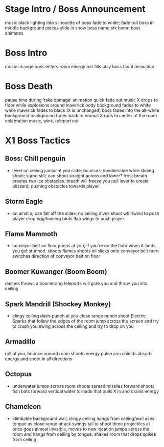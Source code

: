 
# Stage Intro / Boss Announcement
music
black
lighting into silhouette of boss
fade to white; fade out
boss in middle
background pieces slide in
show boss name
sfx boom
boss animates

# Boss Intro
music change
boss enters room
energy bar fills
play boss taunt animation

# Boss Death
pause time during 'take damage' animation
quick fade out music
X drops to floor while explosions around maverick body
background fades to white while maverick fades to black (X is unchanged)
boss fades into the all-white background
background fades back to normal
X runs to center of the room
celebration music, wink, teleport out

# X1 Boss Tactics
## Boss: Chill penguin
* lever on ceiling
jumps at you
slide; bounces; invulnerable while sliding
shoot; stand still; can shoot straight across and lower?
frost breath creates two ice obstacles. breath will freeze you
pull lever to create blizzard, pushing obstacles towards player.

## Storm Eagle
* on airship; can fall off the sides; no ceiling
dives
shoot whirlwind to push player
drop egg/homing birds
flap wings to push player

## Flame Mammoth
* conveyor belt on floor
jumps at you; if you're on the floor when it lands you get stunned.
shoots flames
shoots oil slicks onto conveyor belt
horn switches direction of conveyor belt on floor

## Boomer Kuwanger (Boom Boom)
dashes
throws a boomerang
teleports
will grab you and throw you into ceiling

## Spark Mandrill  (Shockey Monkey)
* clingy ceiling
dash-punch at you
close range punch
shoot Electric Sparks that follow the edges of the room
jump across the screen and try to crush you
swing across the ceiling and try to drop on you

## Armadillo
roll at you, bounce around room
shoots energy pulse
arm shields
absorb energy and shoot in all directions

## Octopus
* underwater
jumps across room
shoots spread missiles forward
shoots fish bots forward
vertical water tornado that pulls X in and drains energy

## Chameleon
* climbable background wall, clingy ceiling
hangs from ceiling/wall
uses tongue as close range attack
swings tail to shoot three projectiles at once
goes almost invisible, moves to new location
jumps across the room and hangs from ceiling by tongue, shakes room that drops spikes from ceiling
